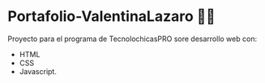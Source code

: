 # Portafolio-ValentinaLazaro 🧑‍💻
Proyecto para el programa de TecnolochicasPRO sore desarrollo web con:
- HTML
- CSS
- Javascript. 

